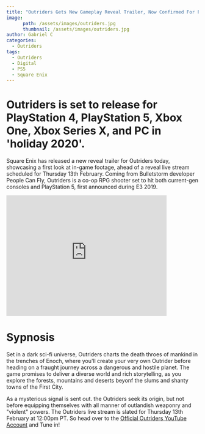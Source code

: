 ```yaml
---
title: "Outriders Gets New Gameplay Reveal Trailer, Now Confirmed For PS5"
image:
      path: /assets/images/outriders.jpg
      thumbnail: /assets/images/outriders.jpg
author: Gabriel C
categories:
  - Outriders
tags:
  - Outriders
  - Digital
  - PS5
  - Square Enix
---
```


# Outriders is set to release for PlayStation 4, PlayStation 5, Xbox One, Xbox Series X, and PC in 'holiday 2020'.

Square Enix has released a new reveal trailer for Outriders today, showcasing a first look at in-game footage, ahead of a reveal live stream scheduled for Thursday 13th February. Coming from Bulletstorm developer People Can Fly, Outriders is a co-op RPG shooter set to hit both current-gen consoles and PlayStation 5, first announced during E3 2019.

<iframe width="420" height="315" src="https://www.youtube.com/watch?v=kVlzMyPlKek" frameborder="0" allowfullscreen></iframe>

# Sypnosis

Set in a dark sci-fi universe, Outriders charts the death throes of mankind in the trenches of Enoch, where you'll create your very own Outrider before heading on a fraught journey across a dangerous and hostile planet. The game promises to deliver a diverse world and rich storytelling, as you explore the forests, mountains and deserts beyonf the slums and shanty towns of the First City.

As a mysterious signal is sent out. the Outriders seek its origin, but not before equipping themselves with all manner of outlandish weaponry and "violent" powers. The Outriders live stream is slated for Thursday 13th February at 12:00pm PT. So head over to the [Official Outriders YouTube Account](https://www.youtube.com/channel/UCyHurXEuoMCfah2bmyRRXZw) and Tune in!
